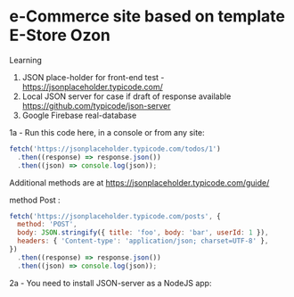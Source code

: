 # e-Commerce site based on template E-Store Ozon

Learning

1. JSON place-holder for front-end test - https://jsonplaceholder.typicode.com/
2. Local JSON server for case if draft of response available https://github.com/typicode/json-server
3. Google Firebase real-database

1a - Run this code here, in a console or from any site:

```javascript
fetch('https://jsonplaceholder.typicode.com/todos/1')
  .then((response) => response.json())
  .then((json) => console.log(json));
```

Additional methods are at https://jsonplaceholder.typicode.com/guide/

method Post :

```javascript
fetch('https://jsonplaceholder.typicode.com/posts', {
  method: 'POST',
  body: JSON.stringify({ title: 'foo', body: 'bar', userId: 1 }),
  headers: { 'Content-type': 'application/json; charset=UTF-8' },
})
  .then((response) => response.json())
  .then((json) => console.log(json));
```

2a - You need to install JSON-server as a NodeJS app:
